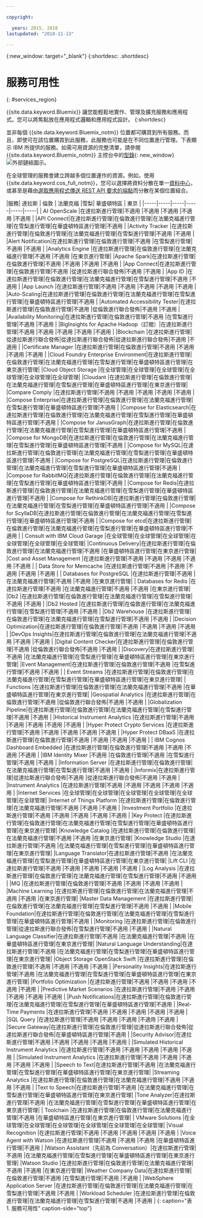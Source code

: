 ```yaml
---

copyright:

  years: 2015, 2018
lastupdated: "2018-11-13"

---
```

{:new_window: target="_blank"}
{:shortdesc: .shortdesc}


# 服務可用性
{: #services_region}

{{site.data.keyword.Bluemix}} 讓您能輕鬆地實作、管理及擴充服務和應用程式。您可以將焦點放在應用程式邏輯和應用程式設計。
{:shortdesc}

並非每個 {{site.data.keyword.Bluemix_notm}} 位置都可購買到所有服務。而且，即使可在該位置購買到此服務，此服務也可能是在不同位置進行管理。下表顯示 IBM 所提供的服務。如需可用資源的完整清單，請參閱 {{site.data.keyword.Bluemix_notm}} 主控台中的[型錄](https://console.bluemix.net/catalog/){: new_window} ![外部鏈結圖示](../icons/launch-glyph.svg "外部鏈結圖示")。 

在全球管理的服務會建立跨越多個位置運作的資源。例如，使用 {{site.data.keyword.cos_full_notm}}，您可以選擇將資料分散在單一[資料中心](/docs/overview/data-centers.html)，或甚至是藉由[選取應用程式傳送 REST API 要求的端點](https://console.bluemix.net/docs/services/cloud-object-storage/basics/endpoints.html#select-regions-and-endpoints)而分散在某個位置組合。

<!-- Do not manually change the table or add content after the table. -->
<!-- Everything after the second line of the table will be deleted. -->
<!-- Also, do not change the number of dashes in the second line. -->
<!-- Ping @natimpe for details. -->

|服務| 達拉斯 | 倫敦 | 法蘭克福 |雪梨| 華盛頓特區 | 東京 |
|-----|-----|-----|-----|-----|-----|
| AI OpenScale |在達拉斯進行管理|不適用 |不適用 |不適用 |不適用 |不適用 | 
|API Connect|在達拉斯進行管理|在倫敦進行管理|在法蘭克福進行管理|在雪梨進行管理|在華盛頓特區進行管理|不適用 | 
|Activity Tracker |在達拉斯進行管理|在倫敦進行管理|在法蘭克福進行管理|在雪梨進行管理|不適用 |不適用 | 
|Alert Notification|在達拉斯進行管理|在倫敦進行管理|不適用 |在雪梨進行管理|不適用 |不適用 | 
|Analytics Engine |在達拉斯進行管理|在倫敦進行管理|在法蘭克福進行管理|不適用 |不適用 |在東京進行管理| 
|Apache Spark|在達拉斯進行管理|在倫敦進行管理|不適用 |不適用 |不適用 |不適用 | 
|App Connect|在達拉斯進行管理|在倫敦進行管理|不適用 |從達拉斯進行聯合發佈|不適用 |不適用 | 
|App ID |在達拉斯進行管理|在倫敦進行管理|在法蘭克福進行管理|在雪梨進行管理|不適用 |不適用 | 
|App Launch |在達拉斯進行管理|不適用 |不適用 |不適用 |不適用 |不適用 | 
|Auto-Scaling|在達拉斯進行管理|在倫敦進行管理|在法蘭克福進行管理|在雪梨進行管理|在華盛頓特區進行管理|不適用 | 
|Automated Accessibility Tester|在達拉斯進行管理|在倫敦進行管理|不適用 |從倫敦進行聯合發佈|不適用 |不適用 | 
|Availability Monitoring|在達拉斯進行管理|在倫敦進行管理|不適用 |在雪梨進行管理|不適用 |不適用 | 
|BigInsights for Apache Hadoop（訂閱）|在達拉斯進行管理|不適用 |不適用 |不適用 |不適用 |不適用 | 
|Blockchain |在達拉斯進行管理|從達拉斯進行聯合發佈|從達拉斯進行聯合發佈|從達拉斯進行聯合發佈|不適用 |不適用 | 
|Certificate Manager |在達拉斯進行管理|在倫敦進行管理|不適用 |不適用 |不適用 |不適用 | 
|Cloud Foundry Enterprise Environment|在達拉斯進行管理|在倫敦進行管理|在法蘭克福進行管理|在雪梨進行管理|在華盛頓特區進行管理|在東京進行管理| 
|Cloud Object Storage |在全球管理|在全球管理|在全球管理|在全球管理|在全球管理|在全球管理| 
|Cloudant |在達拉斯進行管理|在倫敦進行管理|在法蘭克福進行管理|在雪梨進行管理|在華盛頓特區進行管理|在東京進行管理| 
|Compare Comply |在達拉斯進行管理|不適用 |不適用 |不適用 |不適用 |不適用 | 
|Compose Enterprise|在達拉斯進行管理|在倫敦進行管理|在法蘭克福進行管理|在雪梨進行管理|在華盛頓特區進行管理|不適用 | 
|Compose for Elasticsearch|在達拉斯進行管理|在倫敦進行管理|在法蘭克福進行管理|在雪梨進行管理|在華盛頓特區進行管理|不適用 | 
|Compose for JanusGraph|在達拉斯進行管理|在倫敦進行管理|在法蘭克福進行管理|在雪梨進行管理|在華盛頓特區進行管理|不適用 | 
|Compose for MongoDB|在達拉斯進行管理|在倫敦進行管理|在法蘭克福進行管理|在雪梨進行管理|在華盛頓特區進行管理|不適用 | 
|Compose for MySQL|在達拉斯進行管理|在倫敦進行管理|在法蘭克福進行管理|在雪梨進行管理|在華盛頓特區進行管理|不適用 | 
|Compose for PostgreSQL|在達拉斯進行管理|在倫敦進行管理|在法蘭克福進行管理|在雪梨進行管理|在華盛頓特區進行管理|不適用 | 
|Compose for RabbitMQ|在達拉斯進行管理|在倫敦進行管理|在法蘭克福進行管理|在雪梨進行管理|在華盛頓特區進行管理|不適用 | 
|Compose for Redis|在達拉斯進行管理|在倫敦進行管理|在法蘭克福進行管理|在雪梨進行管理|在華盛頓特區進行管理|不適用 | 
|Compose for RethinkDB|在達拉斯進行管理|在倫敦進行管理|在法蘭克福進行管理|在雪梨進行管理|在華盛頓特區進行管理|不適用 | 
|Compose for ScyllaDB|在達拉斯進行管理|在倫敦進行管理|在法蘭克福進行管理|在雪梨進行管理|在華盛頓特區進行管理|不適用 | 
|Compose for etcd|在達拉斯進行管理|在倫敦進行管理|在法蘭克福進行管理|在雪梨進行管理|在華盛頓特區進行管理|不適用 | 
| Consult with IBM Cloud Garage |在全球管理|在全球管理|在全球管理|在全球管理|在全球管理|在全球管理| 
|Continuous Delivery|在達拉斯進行管理|在倫敦進行管理|在法蘭克福進行管理|不適用 |在華盛頓特區進行管理|在東京進行管理| 
|Cost and Asset Management |在達拉斯進行管理|不適用 |不適用 |不適用 |不適用 |不適用 | 
| Data Store for Memcache |在達拉斯進行管理|不適用 |不適用 |不適用 |不適用 |不適用 | 
| Databases for PostgreSQL |在達拉斯進行管理|不適用 |在法蘭克福進行管理|不適用 |不適用 |在東京進行管理| 
| Databases for Redis |在達拉斯進行管理|不適用 |在法蘭克福進行管理|不適用 |不適用 |在東京進行管理| 
|Db2 |在達拉斯進行管理|在倫敦進行管理|在法蘭克福進行管理|在雪梨進行管理|不適用 |不適用 | 
|Db2 Hosted |在達拉斯進行管理|在倫敦進行管理|在法蘭克福進行管理|在雪梨進行管理|不適用 |不適用 | 
|Db2 Warehouse |在達拉斯進行管理|在倫敦進行管理|在法蘭克福進行管理|在雪梨進行管理|不適用 |不適用 | 
|Decision Optimization|在達拉斯進行管理|在倫敦進行管理|不適用 |不適用 |不適用 |不適用 | 
|DevOps Insights|在達拉斯進行管理|在倫敦進行管理|在法蘭克福進行管理|不適用 |不適用 |不適用 | 
|Digital Content Checker|在達拉斯進行管理|在倫敦進行管理|不適用 |從倫敦進行聯合發佈|不適用 |不適用 | 
|Discovery|在達拉斯進行管理|不適用 |在法蘭克福進行管理|在雪梨進行管理|在華盛頓特區進行管理|在東京進行管理| 
|Event Management|在達拉斯進行管理|在倫敦進行管理|不適用 |在雪梨進行管理|不適用 |不適用 | 
| Event Streams |在達拉斯進行管理|在倫敦進行管理|在法蘭克福進行管理|在雪梨進行管理|在華盛頓特區進行管理|在東京進行管理| 
| Functions |在達拉斯進行管理|在倫敦進行管理|在法蘭克福進行管理|不適用 |在華盛頓特區進行管理|在東京進行管理| 
|Geospatial Analytics |在達拉斯進行管理|在倫敦進行管理|不適用 |從倫敦進行聯合發佈|不適用 |不適用 | 
|Globalization Pipeline|在達拉斯進行管理|在倫敦進行管理|在法蘭克福進行管理|在雪梨進行管理|不適用 |不適用 | 
|Historical Instrument Analytics |在達拉斯進行管理|不適用 |不適用 |不適用 |不適用 |不適用 | 
|Hyper Protect Crypto Services |在達拉斯進行管理|不適用 |不適用 |不適用 |不適用 |不適用 | 
|Hyper Protect DBaaS |在達拉斯進行管理|在倫敦進行管理|不適用 |不適用 |不適用 |不適用 | 
| IBM Cognos Dashboard Embedded |在達拉斯進行管理|在倫敦進行管理|不適用 |不適用 |不適用 |不適用 | 
|IBM Identity Mixer |不適用 |在倫敦進行管理|不適用 |在雪梨進行管理|不適用 |不適用 | 
|Information Server |在達拉斯進行管理|在倫敦進行管理|在法蘭克福進行管理|在雪梨進行管理|不適用 |不適用 | 
|Informix|在達拉斯進行管理|從達拉斯進行聯合發佈|不適用 |從達拉斯進行聯合發佈|不適用 |不適用 | 
|Instrument Analytics |在達拉斯進行管理|不適用 |不適用 |不適用 |不適用 |不適用 | 
|Internet Services |在全球管理|在全球管理|在全球管理|在全球管理|在全球管理|在全球管理| 
|Internet of Things Platform |在達拉斯進行管理|在倫敦進行管理|在法蘭克福進行管理|不適用 |不適用 |不適用 | 
|Investment Portfolio |在達拉斯進行管理|不適用 |不適用 |不適用 |不適用 |不適用 | 
|Key Protect |在達拉斯進行管理|在倫敦進行管理|在法蘭克福進行管理|在雪梨進行管理|在華盛頓特區進行管理|在東京進行管理| 
|Knowledge Catalog |在達拉斯進行管理|在倫敦進行管理|在法蘭克福進行管理|不適用 |不適用 |在東京進行管理| 
|Knowledge Studio |在達拉斯進行管理|不適用 |在法蘭克福進行管理|在雪梨進行管理|在華盛頓特區進行管理|在東京進行管理| 
|Language Translator|在達拉斯進行管理|不適用 |在法蘭克福進行管理|在雪梨進行管理|在華盛頓特區進行管理|在東京進行管理| 
|Lift CLI |在達拉斯進行管理|不適用 |不適用 |不適用 |不適用 |不適用 | 
|Log Analysis |在達拉斯進行管理|在倫敦進行管理|在法蘭克福進行管理|在雪梨進行管理|不適用 |不適用 | 
|MQ |在達拉斯進行管理|在倫敦進行管理|不適用 |不適用 |不適用 |不適用 | 
|Machine Learning |在達拉斯進行管理|在倫敦進行管理|在法蘭克福進行管理|不適用 |不適用 |在東京進行管理| 
|Master Data Management |在達拉斯進行管理|在倫敦進行管理|在法蘭克福進行管理|在雪梨進行管理|不適用 |不適用 | 
|Mobile Foundation|在達拉斯進行管理|在倫敦進行管理|在法蘭克福進行管理|在雪梨進行管理|在華盛頓特區進行管理|不適用 | 
|Monitoring |在達拉斯進行管理|在倫敦進行管理|從達拉斯進行聯合發佈|在雪梨進行管理|不適用 |不適用 | 
|Natural Language Classifier|在達拉斯進行管理|不適用 |在法蘭克福進行管理|不適用 |在華盛頓特區進行管理|在東京進行管理| 
|Natural Language Understanding|在達拉斯進行管理|不適用 |在法蘭克福進行管理|在雪梨進行管理|在華盛頓特區進行管理|在東京進行管理| 
|Object Storage OpenStack Swift |在達拉斯進行管理|在倫敦進行管理|不適用 |不適用 |不適用 |不適用 | 
|Personality Insights|在達拉斯進行管理|不適用 |在法蘭克福進行管理|在雪梨進行管理|在華盛頓特區進行管理|在東京進行管理| 
|Portfolio Optimization |在達拉斯進行管理|不適用 |不適用 |不適用 |不適用 |不適用 | 
|Predictive Market Scenarios |在達拉斯進行管理|不適用 |不適用 |不適用 |不適用 |不適用 | 
|Push Notifications|在達拉斯進行管理|在倫敦進行管理|在法蘭克福進行管理|在雪梨進行管理|在華盛頓特區進行管理|不適用 | 
|Real-Time Payments |在達拉斯進行管理|不適用 |不適用 |不適用 |不適用 |不適用 | 
|SQL Query |在達拉斯進行管理|不適用 |不適用 |不適用 |不適用 |不適用 | 
|Secure Gateway|在達拉斯進行管理|在倫敦進行管理|從達拉斯進行聯合發佈|從達拉斯進行聯合發佈|在華盛頓特區進行管理|不適用 | 
|Security Advisor|在達拉斯進行管理|不適用 |不適用 |不適用 |不適用 |不適用 | 
|Simulated Historical Instrument Analytics |在達拉斯進行管理|不適用 |不適用 |不適用 |不適用 |不適用 | 
|Simulated Instrument Analytics |在達拉斯進行管理|不適用 |不適用 |不適用 |不適用 |不適用 | 
|Speech to Text|在達拉斯進行管理|不適用 |在法蘭克福進行管理|在雪梨進行管理|在華盛頓特區進行管理|在東京進行管理| 
|Streaming Analytics |在達拉斯進行管理|在倫敦進行管理|在法蘭克福進行管理|不適用 |不適用 |不適用 | 
|Text to Speech|在達拉斯進行管理|不適用 |在法蘭克福進行管理|在雪梨進行管理|在華盛頓特區進行管理|在東京進行管理| 
|Tone Analyzer|在達拉斯進行管理|不適用 |在法蘭克福進行管理|在雪梨進行管理|在華盛頓特區進行管理|在東京進行管理| 
| Toolchain |在達拉斯進行管理|在倫敦進行管理|在法蘭克福進行管理|不適用 |在華盛頓特區進行管理|在東京進行管理| 
| VMware Solutions |在全球管理|在全球管理|在全球管理|在全球管理|在全球管理|在全球管理| 
|Visual Recognition	|在達拉斯進行管理|不適用 |不適用 |不適用 |不適用 |不適用 | 
|Voice Agent with Watson |在達拉斯進行管理|不適用 |不適用 |不適用 |在華盛頓特區進行管理|不適用 | 
|Watson Assistant（先前為 Conversation）|在達拉斯進行管理|不適用 |在法蘭克福進行管理|在雪梨進行管理|在華盛頓特區進行管理|在東京進行管理| 
|Watson Studio |在達拉斯進行管理|在倫敦進行管理|在法蘭克福進行管理|不適用 |不適用 |在東京進行管理| 
|Weather Company Data|在達拉斯進行管理|在倫敦進行管理|不適用 |在雪梨進行管理|不適用 |不適用 | 
|WebSphere Application Server |在達拉斯進行管理|在倫敦進行管理|在法蘭克福進行管理|在雪梨進行管理|不適用 |不適用 | 
|Workload Scheduler |在達拉斯進行管理|在倫敦進行管理|在法蘭克福進行管理|在雪梨進行管理|不適用 |不適用 | 
 {: caption="表 1. 服務可用性" caption-side="top"}
